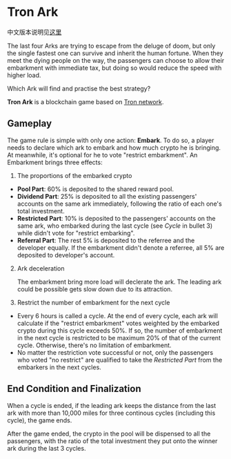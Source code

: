 # Tron Ark

中文版本说明见[这里]()



The last four Arks are trying to escape from the deluge of doom, but only the single fastest one can survive and inherit the human fortune. When they meet the dying people on the way, the passengers can choose to allow their embarkment with immediate tax, but doing so would reduce the speed with higher load. 

Which Ark will find and practise the best strategy?

**Tron Ark** is a blockchain game based on [Tron network](https://tron.network/index?lng=en). 



## Gameplay

The game rule is simple with only one action: **Embark**. To do so, a player needs to declare which ark to embark and how much crypto he is bringing. At meanwhile, it's optional for he to vote "restrict embarkment". An Embarkment brings three effects:

1. The proportions of the embarked crypto

* **Pool Part**: 60% is deposited to the shared reward pool.
* **Dividend Part**: 25% is deposited to all the existing passengers' accounts on the same ark immediately, following the ratio of each one's total investment.
* **Restricted Part**: 10% is deposited to the passengers' accounts on the same ark, who embarked during the last cycle (see *Cycle* in bullet 3) while didn't vote for "restrict embarking".
* **Referral Part**: The rest 5% is deposited to the referree and the developer equally. If the embarkment didn't denote a referree, all 5% are deposited to developer's account.
2. Ark deceleration

   The embarkment bring more load will declerate the ark. The leading ark could be possible gets slow down due to its attraction.

3. Restrict the number of embarkment for the next cycle

* Every 6 hours is called a cycle. At the end of every cycle, each ark will calculate if the "restrict embarkment" votes weighted by the embarked crypto during this cycle exceeds 50%. If so, the number of embarkment in the next cycle is restricted to be maximum 20% of that of the current cycle. Otherwise, there's no limitation of embarkment.
* No matter the restriction vote successful or not, only the passengers who voted "no restrict" are qualified to take the *Restricted Part* from the embarkers in the next cycles.



## End Condition and Finalization

When a cycle is ended, if the leading ark keeps the distance from the last ark with more than 10,000 miles for three continous cycles (including this cycle), the game ends.

After the game ended, the crypto in the pool will be dispensed to all the passengers, with the ratio of the total investment they put onto the winner ark during the last 3 cycles.